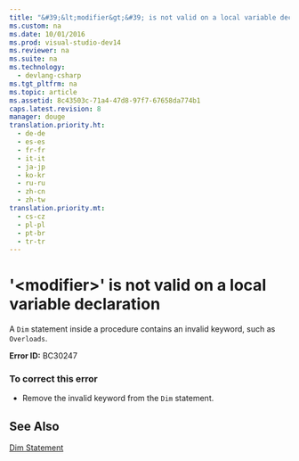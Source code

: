 ```yaml
---
title: "&#39;&lt;modifier&gt;&#39; is not valid on a local variable declaration"
ms.custom: na
ms.date: 10/01/2016
ms.prod: visual-studio-dev14
ms.reviewer: na
ms.suite: na
ms.technology: 
  - devlang-csharp
ms.tgt_pltfrm: na
ms.topic: article
ms.assetid: 8c43503c-71a4-47d8-97f7-67658da774b1
caps.latest.revision: 8
manager: douge
translation.priority.ht: 
  - de-de
  - es-es
  - fr-fr
  - it-it
  - ja-jp
  - ko-kr
  - ru-ru
  - zh-cn
  - zh-tw
translation.priority.mt: 
  - cs-cz
  - pl-pl
  - pt-br
  - tr-tr
---
```

# &#39;&lt;modifier&gt;&#39; is not valid on a local variable declaration
A `Dim` statement inside a procedure contains an invalid keyword, such as `Overloads`.  
  
 **Error ID:** BC30247  
  
### To correct this error  
  
-   Remove the invalid keyword from the `Dim` statement.  
  
## See Also  
 [Dim Statement](../Topic/Dim%20Statement%20\(Visual%20Basic\).md)